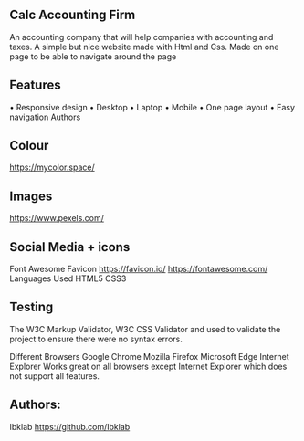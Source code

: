 ## Calc Accounting Firm

An accounting company that will help companies with accounting and taxes. A simple but nice website made with Html and Css.
Made on one page to be able to navigate around the page

## Features

• Responsive design • Desktop • Laptop • Mobile • One page layout • Easy navigation Authors

## Colour

https://mycolor.space/

## Images

https://www.pexels.com/

## Social Media + icons

Font Awesome
Favicon
https://favicon.io/
https://fontawesome.com/
Languages Used HTML5 CSS3

## Testing

The W3C Markup Validator, W3C CSS Validator and used to validate the project to ensure there were no syntax errors.

Different Browsers
Google Chrome
Mozilla Firefox
Microsoft Edge
Internet Explorer
Works great on all browsers except Internet Explorer which does not support all features.

## Authors:

Ibklab
https://github.com/Ibklab
